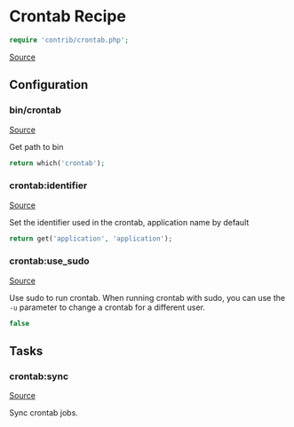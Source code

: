<!-- DO NOT EDIT THIS FILE! -->
<!-- Instead edit contrib/crontab.php -->
<!-- Then run bin/docgen -->

# Crontab Recipe

```php
require 'contrib/crontab.php';
```

[Source](/contrib/crontab.php)


## Configuration
### bin/crontab
[Source](https://github.com/deployphp/deployer/blob/master/contrib/crontab.php#L28)

Get path to bin

```php title="Default value"
return which('crontab');
```


### crontab:identifier
[Source](https://github.com/deployphp/deployer/blob/master/contrib/crontab.php#L33)

Set the identifier used in the crontab, application name by default

```php title="Default value"
return get('application', 'application');
```


### crontab:use_sudo
[Source](https://github.com/deployphp/deployer/blob/master/contrib/crontab.php#L38)

Use sudo to run crontab. When running crontab with sudo, you can use the `-u` parameter to change a crontab for a different user.

```php title="Default value"
false
```



## Tasks

### crontab:sync
[Source](https://github.com/deployphp/deployer/blob/master/contrib/crontab.php#L41)

Sync crontab jobs.




